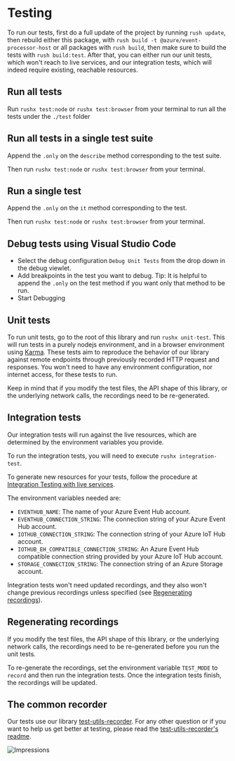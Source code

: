 # Testing

To run our tests, first do a full update of the project by running `rush update`, then rebuild either this package, with `rush build -t @azure/event-processor-host` or all packages with `rush build`, then make sure to build the tests with `rush build:test`. After that, you can either run our unit tests, which won't reach to live services, and our integration tests, which will indeed require existing, reachable resources.

## Run all tests

Run `rushx test:node` or `rushx test:browser` from your terminal to run all the tests under the `./test` folder

## Run all tests in a single test suite

Append the `.only` on the `describe` method corresponding to the test suite.

Then run `rushx test:node` or `rushx test:browser` from your terminal.

## Run a single test

Append the `.only` on the `it` method corresponding to the test.

Then run `rushx test:node` or `rushx test:browser` from your terminal.

## Debug tests using Visual Studio Code

- Select the debug configuration `Debug Unit Tests` from the drop down in the debug viewlet.
- Add breakpoints in the test you want to debug. Tip: It is helpful to append the `.only` on the test method if you want only that method to be run.
- Start Debugging

## Unit tests

To run unit tests, go to the root of this library and run `rushx unit-test`. This will run tests in a purely nodejs environment, and in a browser environment using [Karma](https://karma-runner.github.io/latest/index.html). These tests aim to reproduce the behavior of our library against remote endpoints through previously recorded HTTP request and responses. You won't need to have any environment configuration, nor internet access, for these tests to run.

Keep in mind that if you modify the test files, the API shape of this library, or the underlying network calls, the recordings need to be re-generated.

## Integration tests

Our integration tests will run against the live resources, which are determined by the environment variables you provide.

To run the integration tests, you will need to execute `rushx integration-test`.

To generate new resources for your tests, follow the procedure at [Integration Testing with live services](https://github.com/Azure/azure-sdk-for-js/blob/master/CONTRIBUTING.md#integration-testing-with-live-services).

The environment variables needed are:

- `EVENTHUB_NAME`: The name of your Azure Event Hub account.
- `EVENTHUB_CONNECTION_STRING`: The connection string of your Azure Event Hub account.
- `IOTHUB_CONNECTION_STRING`: The connection string of your Azure IoT Hub account.
- `IOTHUB_EH_COMPATIBLE_CONNECTION_STRING`: An Azure Event Hub compatible connection string provided by your Azure IoT Hub account.
- `STORAGE_CONNECTION_STRING`: The connection string of an Azure Storage account.

Integration tests won't need updated recordings, and they also won't change previous recordings unless specified (see [Regenerating recordings](#regenerating-recordings)).

## Regenerating recordings

If you modify the test files, the API shape of this library, or the underlying network calls, the recordings need to be re-generated before you run the unit tests.

To re-generate the recordings, set the environment variable `TEST_MODE` to `record` and then run the integration tests. Once the integration tests finish,
the recordings will be updated.

## The common recorder

Our tests use our library [test-utils-recorder](https://github.com/Azure/azure-sdk-for-js/tree/master/sdk/test-utils/recorder).
For any other question or if you want to help us get better at testing, please read the [test-utils-recorder's readme](https://github.com/Azure/azure-sdk-for-js/blob/master/sdk/test-utils/recorder/README.md).

![Impressions](https://azure-sdk-impressions.azurewebsites.net/api/impressions/azure-sdk-for-js%2Fsdk%2Feventhub%2Fevent-processor-host%2Ftest%2FREADME.png)
